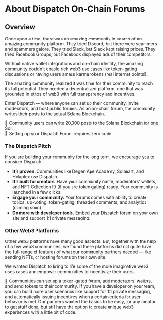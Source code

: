 # About Dispatch On-Chain Forums

## Overview

Once upon a time, there was an amazing community in search of an amazing community platform. They tried Discord, but there were scammers and spammers galore. They tried Slack, but Slack kept raising prices. They tried Facebook Groups, but Facebook displayed ads of their competitors. 

Without native wallet integrations and on-chain identity, the amazing community couldn’t enable rich web3 use cases like token-gating discussions or having users amass karma tokens (real internet points!). 

The amazing community realized it was time for their community to reach its full potential. They needed a decentralized platform, one that was grounded in ethos of web3 with full transparency and incentives. 

Enter Dispatch — where anyone can set up their community, invite moderators, and host public forums. As an on-chain forum, the community writes their posts to the actual Solana Blockchain. 

<aside>
📌 Community users can write 20,000 posts to the Solana Blockchain for one Sol.

</aside>

<aside>
📌 Setting up your Dispatch Forum requires zero code.

</aside>

### The Dispatch Pitch

If you are building your community for the long term, we encourage you to consider Dispatch.

- **It’s proven.** Communities like Degen Ape Academy, Solanart, and Holaplex use Dispatch.
- **It’s built for creators.** Have your community name, moderators’ wallets, and NFT Collection ID (if you are token gating) ready. Your community is launched in a few clicks.
- **Engage your community.** Your forums comes with ability to create topics, up-voting, token-gating, threaded comments, and analytics (coming soon).
- **Do more with developer tools.** Embed your Dispatch forum on your own site and support 1:1 private messaging.

### Other Web3 Platforms

Other web3 platforms have many good aspects. But, together with the help of a few web3 communities, we found these platforms did not quite have the full-range of features of what our community partners needed — like sending NFTs, or hosting forums on their own site. 

We wanted Dispatch to bring to life some of the more imaginative web3 uses cases and empower communities to incentivize their users.  

<aside>
📌 Communities can set up a token-gated forum, add moderators’ wallets, and send tokens to their community. If you have a developer on your team, you can build more user scenarios like support for 1:1 private messaging, and automatically issuing incentives when a certain criteria for user behavior is met. Our partners wanted the basics to be easy, for any creator to get stuff done, but still have the option to create unique web3 experiences with a little bit of code.

</aside>

<!-- Next, [Getting Started with Dispatch](Getting%20Started%20with%20Dispatch%20Forums%2042c1f18029e042fdbdebd7af669e327a.md) > -->
